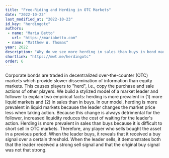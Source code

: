 ```yaml
---
title: "Free-Riding and Herding in OTC Markets"
date: "2022-10-23"
last_modified_at: "2022-10-23"
id_key: "herdingotc"
authors:
 - name: "Maria Betto"
   url: "https://mariabetto.com"
 - name: "Matthew W. Thomas"
year: 2022
description: "Why do we see more herding in sales than buys in bond markets?"
shortlink: "https://mwt.me/herdingotc"
order: 6
---
```


Corporate bonds are traded in decentralized over-the-counter (OTC) markets which provide slower dissemination of information than equity markets. This causes players to "herd", i.e., copy the purchase and sale actions of other players. We build a stylized model of a market leader and follower to explain two empirical facts: herding is more prevalent in (1) more liquid markets and (2) in sales than in buys. In our model, herding is more prevalent in liquid markets because the leader changes the market price less when taking action. Because this change is always detrimental for the follower, increased liquidity reduces the cost of waiting for the leader's action. Herding is more prevalent in sales than buys because it is difficult to short sell in OTC markets. Therefore, any player who sells bought the asset in a previous period. When the leader buys, it reveals that it received a buy signal over a certain threshold. When the leader sells, it demonstrates both that the leader received a strong sell signal and that the original buy signal was not that strong.
